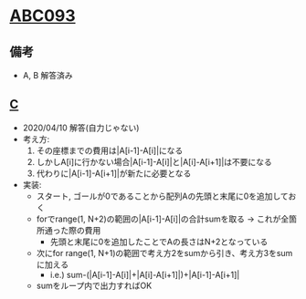 # [ABC093](https://atcoder.jp/contests/abc092/tasks)

## 備考

- A, B 解答済み

## [C](https://atcoder.jp/contests/abc092/tasks/arc093_a)

- 2020/04/10 解答(自力じゃない)
- 考え方:
  1. その座標までの費用は|A[i-1]-A[i]|になる
  2. しかしA[i]に行かない場合|A[i-1]-A[i]|と|A[i]-A[i+1]|は不要になる
  3. 代わりに|A[i-1]-A[i+1]|が新たに必要となる
- 実装:
  - スタート, ゴールが0であることから配列Aの先頭と末尾に0を追加しておく
  - forでrange(1, N+2)の範囲の|A[i-1]-A[i]|の合計sumを取る -> これが全箇所通った際の費用
    - 先頭と末尾に0を追加したことでAの長さはN+2となっている
  - 次にfor range(1, N+1)の範囲で考え方2をsumから引き、考え方3をsumに加える
    - i.e.) sum-(|A[i-1]-A[i]|+|A[i]-A[i+1]|)+|A[i-1]-A[i+1]|
  - sumをループ内で出力すればOK
